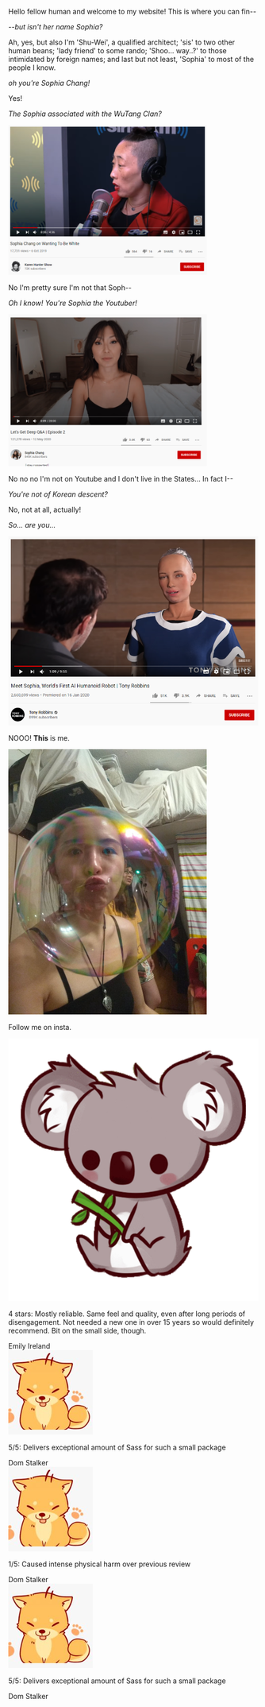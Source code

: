 Hello fellow human and welcome to my website! This is where you can fin--

--*but isn't her name Sophia?* 

Ah, yes, but also I'm 'Shu-Wei', a qualified architect; 'sis' to two other human beans; 'lady friend' to some rando; 'Shoo... way..?' to those intimidated by foreign names; and last but not least, 'Sophia' to most of the people I know.

*oh you're Sophia Chang!*

Yes!

*The Sophia associated with the WuTang Clan?*

<img src="wutang.PNG" width="400" />

No I'm pretty sure I'm not that Soph--

*Oh I know! You're Sophia the Youtuber!*

<img src="youtuber.PNG" width="400" />

No no no I'm not on Youtube and I don't live in the States... In fact I--

*You're not of Korean descent?*

No, not at all, actually!

*So... are you...*

<img src="robot.PNG" width="800" />

NOOO! **This** is me. 

<img src="photo%201.jpg" width="400" />

Follow me on insta.

<div class='reviews'>
  <!-- Panel one -->
  <div class='panel'>
    <img src="koala1.png"/>
    <p>
      4 stars: Mostly reliable. Same feel and quality, even after long periods of disengagement. Not needed a new one in over 15 years so would definitely recommend. Bit on the small side, though.
    </p>
    <h7>Emily Ireland</h7>
  </div>
  <!-- Panel Two -->
  <div class='panel'>
    <img src="dog1.jpg"/>
    <p>
      5/5: Delivers exceptional amount of Sass for such a small package
    </p>
    <h7>Dom Stalker</h7>
  </div>
  <!-- Panel Three -->
  <div class='panel'>
    <img src="dog1.jpg"/>
    <p>
      1/5: Caused intense physical harm over previous review
    </p>
    <h7>Dom Stalker</h7>
  </div>
  <!-- Panel Four -->
  <div class='panel'>
    <img src="dog1.jpg"/>
    <p>
      5/5: Delivers exceptional amount of Sass for such a small package
    </p>
    <h7>Dom Stalker</h7>
  </div>
</div>
